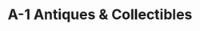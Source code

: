 ---
title: "A-1 Antiques & Collectibles"
url: /chesapeake-beach/a-1-antiques-and-collectibles/
shop: antiques
---